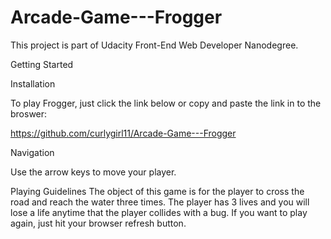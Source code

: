 # Arcade-Game---Frogger
This project is part of Udacity Front-End Web Developer Nanodegree.

Getting Started

Installation

To play Frogger, just click the link below or copy and paste the link in to the broswer:

https://github.com/curlygirl11/Arcade-Game---Frogger


Navigation

Use the arrow keys to move your player.


Playing Guidelines
The object of this game is for the player to cross the road and reach the water three times.
The player has 3 lives and you will lose a life anytime that the player collides with a bug.
If you want to play again, just hit your browser refresh button. 
